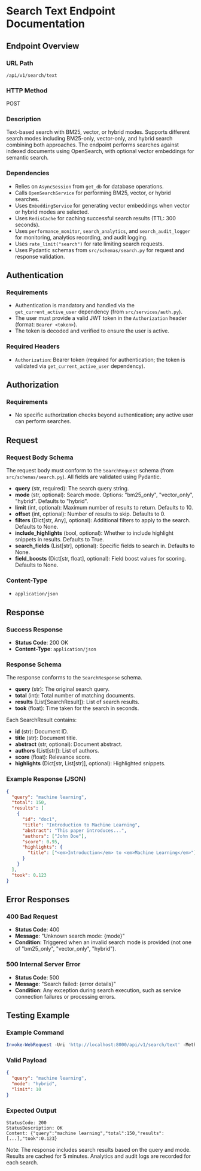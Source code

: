 # Search Text Endpoint Documentation

## Endpoint Overview

### URL Path
`/api/v1/search/text`

### HTTP Method
POST

### Description
Text-based search with BM25, vector, or hybrid modes. Supports different search modes including BM25-only, vector-only, and hybrid search combining both approaches. The endpoint performs searches against indexed documents using OpenSearch, with optional vector embeddings for semantic search.

### Dependencies
- Relies on `AsyncSession` from `get_db` for database operations.
- Calls `OpenSearchService` for performing BM25, vector, or hybrid searches.
- Uses `EmbeddingService` for generating vector embeddings when vector or hybrid modes are selected.
- Uses `RedisCache` for caching successful search results (TTL: 300 seconds).
- Uses `performance_monitor`, `search_analytics`, and `search_audit_logger` for monitoring, analytics recording, and audit logging.
- Uses `rate_limit("search")` for rate limiting search requests.
- Uses Pydantic schemas from `src/schemas/search.py` for request and response validation.

## Authentication

### Requirements
- Authentication is mandatory and handled via the `get_current_active_user` dependency (from `src/services/auth.py`).
- The user must provide a valid JWT token in the `Authorization` header (format: `Bearer <token>`).
- The token is decoded and verified to ensure the user is active.

### Required Headers
- `Authorization`: Bearer token (required for authentication; the token is validated via `get_current_active_user` dependency).

## Authorization

### Requirements
- No specific authorization checks beyond authentication; any active user can perform searches.

## Request

### Request Body Schema
The request body must conform to the `SearchRequest` schema (from `src/schemas/search.py`). All fields are validated using Pydantic.

- **query** (str, required): The search query string.
- **mode** (str, optional): Search mode. Options: "bm25_only", "vector_only", "hybrid". Defaults to "hybrid".
- **limit** (int, optional): Maximum number of results to return. Defaults to 10.
- **offset** (int, optional): Number of results to skip. Defaults to 0.
- **filters** (Dict[str, Any], optional): Additional filters to apply to the search. Defaults to None.
- **include_highlights** (bool, optional): Whether to include highlight snippets in results. Defaults to True.
- **search_fields** (List[str], optional): Specific fields to search in. Defaults to None.
- **field_boosts** (Dict[str, float], optional): Field boost values for scoring. Defaults to None.

### Content-Type
- `application/json`

## Response

### Success Response
- **Status Code**: 200 OK
- **Content-Type**: `application/json`

### Response Schema
The response conforms to the `SearchResponse` schema.

- **query** (str): The original search query.
- **total** (int): Total number of matching documents.
- **results** (List[SearchResult]): List of search results.
- **took** (float): Time taken for the search in seconds.

Each SearchResult contains:
- **id** (str): Document ID.
- **title** (str): Document title.
- **abstract** (str, optional): Document abstract.
- **authors** (List[str]): List of authors.
- **score** (float): Relevance score.
- **highlights** (Dict[str, List[str]], optional): Highlighted snippets.

### Example Response (JSON)
```json
{
  "query": "machine learning",
  "total": 150,
  "results": [
    {
      "id": "doc1",
      "title": "Introduction to Machine Learning",
      "abstract": "This paper introduces...",
      "authors": ["John Doe"],
      "score": 0.95,
      "highlights": {
        "title": ["<em>Introduction</em> to <em>Machine Learning</em>"]
      }
    }
  ],
  "took": 0.123
}
```

## Error Responses

### 400 Bad Request
- **Status Code**: 400
- **Message**: "Unknown search mode: {mode}"
- **Condition**: Triggered when an invalid search mode is provided (not one of "bm25_only", "vector_only", "hybrid").

### 500 Internal Server Error
- **Status Code**: 500
- **Message**: "Search failed: {error details}"
- **Condition**: Any exception during search execution, such as service connection failures or processing errors.

## Testing Example

### Example Command
```powershell
Invoke-WebRequest -Uri 'http://localhost:8000/api/v1/search/text' -Method POST -ContentType 'application/json' -Headers @{Authorization="Bearer eyJhbGciOiJIUzI1NiIsInR5cCI6IkpXVCJ9.eyJzdWIiOiJhZG1pbiIsImV4cCI6MTc1ODg3MDc4OH0.GrXDnxCPAYJxm3rG33_0bP3hMJXTu5FX68uHHF1WV1I"} -Body '{"query": "machine learning", "mode": "hybrid", "limit": 10}'
```

### Valid Payload
```json
{
  "query": "machine learning",
  "mode": "hybrid",
  "limit": 10
}
```

### Expected Output
```
StatusCode: 200
StatusDescription: OK
Content: {"query":"machine learning","total":150,"results":[...],"took":0.123}
```

Note: The response includes search results based on the query and mode. Results are cached for 5 minutes. Analytics and audit logs are recorded for each search.